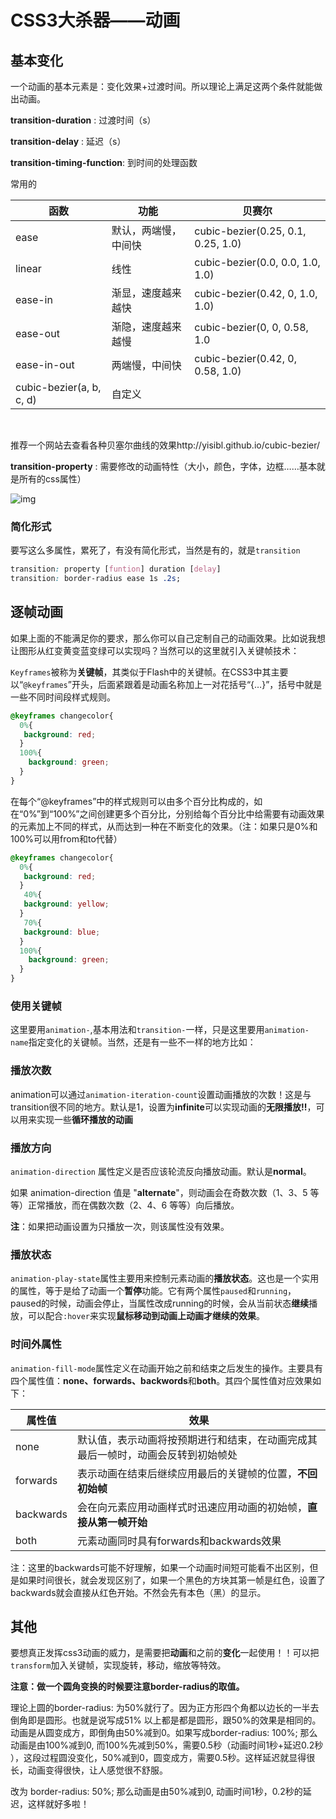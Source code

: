 # CSS3大杀器——动画



## 基本变化

一个动画的基本元素是：变化效果+过渡时间。所以理论上满足这两个条件就能做出动画。

**transition-duration** : 过渡时间（s）

**transition-delay** : 延迟（s）

**transition-timing-function**: 到时间的处理函数

常用的

| 函数                       | 功能         | 贝赛尔                                |
| ------------------------ | ---------- | ---------------------------------- |
| ease                     | 默认，两端慢，中间快 | cubic-bezier(0.25, 0.1, 0.25, 1.0) |
| linear                   | 线性         | cubic-bezier(0.0, 0.0, 1.0, 1.0)   |
| ease-in                  | 渐显，速度越来越快  | cubic-bezier(0.42, 0, 1.0, 1.0)    |
| ease-out                 | 渐隐，速度越来越慢  | cubic-bezier(0, 0, 0.58, 1.0       |
| ease-in-out              | 两端慢，中间快    | cubic-bezier(0.42, 0, 0.58, 1.0)   |
| cubic-bezier(a, b, c, d) | 自定义        |                                    |
​    

推荐一个网站去查看各种贝塞尔曲线的效果http://yisibl.github.io/cubic-bezier/



**transition-property** : 需要修改的动画特性（大小，颜色，字体，边框……基本就是所有的css属性）

![img](http://img.mukewang.com/5344eca300010a8005510421.jpg)

### 简化形式

要写这么多属性，累死了，有没有简化形式，当然是有的，就是`transition`

```css
transition: property [funtion] duration [delay]
transition: border-radius ease 1s .2s;
```

## 逐帧动画

如果上面的不能满足你的要求，那么你可以自己定制自己的动画效果。比如说我想让图形从红变黄变蓝变绿可以实现吗？当然可以的这里就引入关键帧技术：



`Keyframes`被称为**关键帧**，其类似于Flash中的关键帧。在CSS3中其主要以“`@keyframes`”开头，后面紧跟着是动画名称加上一对花括号“{…}”，括号中就是一些不同时间段样式规则。

```css
@keyframes changecolor{
  0%{
   background: red;
  }
  100%{
    background: green;
  }
}
```

在每个“@keyframes”中的样式规则可以由多个百分比构成的，如在“0%”到“100%”之间创建更多个百分比，分别给每个百分比中给需要有动画效果的元素加上不同的样式，从而达到一种在不断变化的效果。（注：如果只是0%和100%可以用from和to代替）

```css
@keyframes changecolor{
  0%{
   background: red;
  }
   40%{
   background: yellow;
  }
   70%{
   background: blue;
  }
  100%{
    background: green;
  }
}
```



### 使用关键帧

这里要用`animation-`,基本用法和`transition-`一样，只是这里要用`animation-name`指定变化的关键帧。当然，还是有一些不一样的地方比如：

### 播放次数

animation可以通过`animation-iteration-count`设置动画播放的次数！这是与transition很不同的地方。默认是1，设置为**infinite**可以实现动画的**无限播放!!**，可以用来实现一些**循环播放的动画**



### 播放方向

`animation-direction` 属性定义是否应该轮流反向播放动画。默认是**normal**。

如果 animation-direction 值是 "**alternate**"，则动画会在奇数次数（1、3、5 等等）正常播放，而在偶数次数（2、4、6 等等）向后播放。

**注**：如果把动画设置为只播放一次，则该属性没有效果。



### 播放状态

`animation-play-state`属性主要用来控制元素动画的**播放状态**。这也是一个实用的属性，等于是给了动画一个**暂停**功能。它有两个属性`paused`和`running`，paused的时候，动画会停止，当属性改成running的时候，会从当前状态**继续**播放，可以配合`:hover`来实现**鼠标移动到动画上动画才继续的效果**。



### 时间外属性

`animation-fill-mode`属性定义在动画开始之前和结束之后发生的操作。主要具有四个属性值：**none、forwards、backwords**和**both**。其四个属性值对应效果如下：

| 属性值       | 效果                                       |
| --------- | ---------------------------------------- |
| none      | 默认值，表示动画将按预期进行和结束，在动画完成其最后一帧时，动画会反转到初始帧处 |
| forwards  | 表示动画在结束后继续应用最后的关键帧的位置，**不回初始帧**          |
| backwards | 会在向元素应用动画样式时迅速应用动画的初始帧，**直接从第一帧开始**      |
| both      | 元素动画同时具有forwards和backwards效果             |

注：这里的backwards可能不好理解，如果一个动画时间短可能看不出区别，但是如果时间很长，就会发现区别了，如果一个黑色的方块其第一帧是红色，设置了backwards就会直接从红色开始。不然会先有本色（黑）的显示。

## 其他

要想真正发挥css3动画的威力，是需要把**动画**和之前的**变化**一起使用！！可以把`transform`加入关键帧，实现旋转，移动，缩放等特效。



**注意：做一个圆角变换的时候要注意border-radius的取值。**

理论上圆的border-radius: 为50%就行了。因为正方形四个角都以边长的一半去倒角即是圆形。也就是说写成51% 以上都是都是圆形，跟50%的效果是相同的。动画是从圆变成方，即倒角由50%减到0。如果写成border-radius: 100%; 那么动画是由100%减到0, 而100%先减到50%，需要0.5秒（动画时间1秒+延迟0.2秒 ），这段过程圆没变化，50%减到0，圆变成方，需要0.5秒。这样延迟就显得很长，动画变得很快，让人感觉很不舒服。

改为 border-radius: 50%;  那么动画是由50%减到0, 动画时间1秒，0.2秒的延迟，这样就好多啦！











